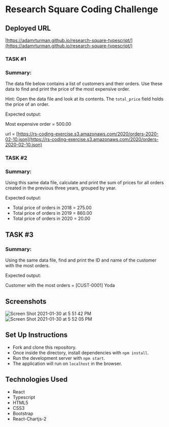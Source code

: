 # Research Square Coding Challenge

## Deployed URL 
[https://adamrturman.github.io/research-square-typescript/](https://adamrturman.github.io/research-square-typescript/)

### TASK #1

### Summary:

   The data file below contains a list of customers and their orders. Use
   these data to find and print the price of the most expensive order.

   Hint: Open the data file and look at its contents. The `total_price` field
   holds the price of an order.

 Expected output:

   Most expensive order = 500.00



url = [https://rs-coding-exercise.s3.amazonaws.com/2020/orders-2020-02-10.json](https://rs-coding-exercise.s3.amazonaws.com/2020/orders-2020-02-10.json)



### TASK #2

### Summary:

   Using this same data file, calculate and print the sum of prices for all
   orders created in the previous three years, grouped by year.

 Expected output:

   - Total price of orders in 2018 = 275.00
   - Total price of orders in 2019 = 860.00
   - Total price of orders in 2020 =  20.00


## TASK #3

### Summary:

   Using the same data file, find and print the ID and name of the customer
   with the most orders.

 Expected output:

   Customer with the most orders = [CUST-0001] Yoda

## Screenshots

![Screen Shot 2021-01-30 at 5 51 42 PM](https://user-images.githubusercontent.com/67024033/106370857-d3011200-6323-11eb-9e4a-c80b6aa7b5d6.png)
![Screen Shot 2021-01-30 at 5 52 05 PM](https://user-images.githubusercontent.com/67024033/106370860-e01e0100-6323-11eb-896b-db90f79e9ebb.png)


## Set Up Instructions
- Fork and clone this repository.
- Once inside the directory, install dependencies with `npm install`.
- Run the development server with `npm start`.
- The application will run on `localhost` in the browser.

## Technologies Used
- React
- Typescript
- HTML5
- CSS3
- Bootstrap
- React-Chartjs-2